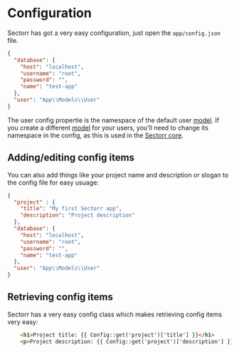 # Configuration
Sectorr has got a very easy configuration, just open the <code class="language-php">app/config.json</code> file.

```json
{
  "database": {
    "host": "localhost",
    "username": "root",
    "password": "",
    "name": "test-app"
  },
  "user": "App\\Models\\User"
}
```

The user config propertie is the namespace of the default user <a href="http://www.sectorr.co/docs/models">model</a>. If you create a different <a href="http://www.sectorr.co/docs/models">model</a> for your users, you'll need to change its namespace in the config, as this is used in the <a href="https://github.com/Sectorr/Core">Sectorr core</a>.

## Adding/editing config items
You can also add things like your project name and description or slogan to the config file for easy usuage:

```json
{
  "project" : {
    "title": "My first Sectorr app",
    "description": "Project description"
  }, 
  "database": {
    "host": "localhost",
    "username": "root",
    "password": "",
    "name": "test-app"
  },
  "user": "App\\Models\\User"
}
```

## Retrieving config items
Sectorr has a very easy config class which makes retrieving config items very easy:

```html
    <h1>Project title: {{ Config::get('project')['title'] }}</h1>
    <p>Project description: {{ Config::get('project')['description'] }}</p>
```
